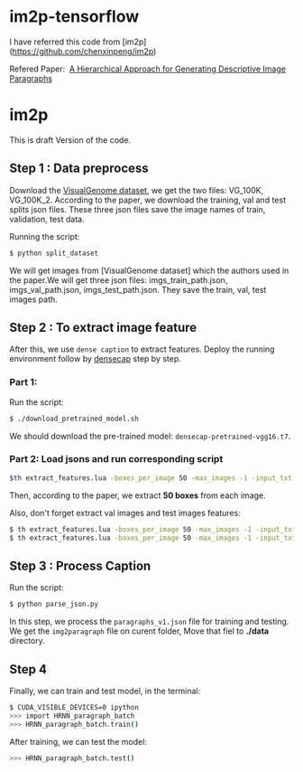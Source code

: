 # im2p-tensorflow

I have referred this code from [im2p] (https://github.com/chenxinpeng/im2p)


Refered Paper:  [A Hierarchical Approach for Generating Descriptive Image Paragraphs](http://cs.stanford.edu/people/ranjaykrishna/im2p/index.html)


# im2p
This is draft Version of the code.

## Step 1 : Data preprocess
Download the [VisualGenome dataset](http://visualgenome.org/), we get the two files: VG_100K, VG_100K_2. According to the paper, we download the training, val and test splits json files. These three json files save the image names of train, validation, test data. 

Running the script:
```bash
$ python split_dataset
```
We will get images from [VisualGenome dataset] which the authors used in the paper.We will get three json files: imgs_train_path.json, imgs_val_path.json, imgs_test_path.json. They save the train, val, test images path.

## Step 2 : To extract image feature 

After this, we use `dense caption` to extract features. Deploy the running environment follow by [densecap](https://github.com/jcjohnson/densecap) step by step.


### Part 1:
Run the script:
```bash
$ ./download_pretrained_model.sh
```
We should download the pre-trained model: `densecap-pretrained-vgg16.t7`. 
### Part 2: Load jsons and run corresponding script 

```bash
$th extract_features.lua -boxes_per_image 50 -max_images -1 -input_txt imgs_train_path.json -output_h5 ./data/im2p_train_output.h5 -gpu 1 -use_cudnn 1

```
Then, according to the paper, we extract **50 boxes** from each image. 

Also, don't forget extract val images and test images features:
```bash
$ th extract_features.lua -boxes_per_image 50 -max_images -1 -input_txt imgs_val_path.json   -output_h5 ./data/im2p_val_output.h5 -gpu 1 -use_cudnn 1                          
$ th extract_features.lua -boxes_per_image 50 -max_images -1 -input_txt imgs_test_path.json  -output_h5 ./data/im2p_test_output.h5 -gpu 1 -use_cudnn 1
```

## Step 3 : Process Caption
Run the script:
```bash
$ python parse_json.py
```
In this step, we process the `paragraphs_v1.json` file for training and testing. We get the `img2paragraph` file on curent folder, Move that fiel to  **./data** directory. 


## Step 4
Finally, we can train and test model, in the terminal:
```bash
$ CUDA_VISIBLE_DEVICES=0 ipython
>>> import HRNN_paragraph_batch
>>> HRNN_paragraph_batch.train()
```
After training, we can test the model:
```bash
>>> HRNN_paragraph_batch.test()


